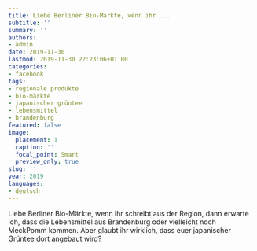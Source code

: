 ```yaml
---
title: Liebe Berliner Bio-Märkte, wenn ihr ...
subtitle: ''
summary: ''
authors:
- admin
date: 2019-11-30
lastmod: 2019-11-30 22:23:06+01:00
categories:
- facebook
tags:
- regionale produkte
- bio-märkte
- japanischer grüntee
- lebensmittel
- brandenburg
featured: false
image:
  placement: 1
  caption: ''
  focal_point: Smart
  preview_only: true
slug: ''
year: 2019
languages:
- deutsch
---
```


Liebe Berliner Bio-Märkte, wenn ihr schreibt aus der Region, dann erwarte ich, dass die Lebensmittel aus Brandenburg oder vielleicht noch MeckPomm kommen. Aber glaubt ihr wirklich, dass euer japanischer Grüntee dort angebaut wird?